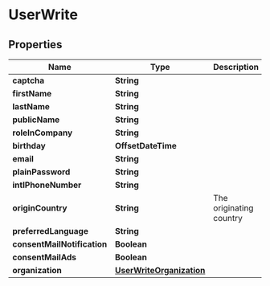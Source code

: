 

# UserWrite



## Properties

| Name | Type | Description | Notes |
|------------ | ------------- | ------------- | -------------|
|**captcha** | **String** |  |  |
|**firstName** | **String** |  |  |
|**lastName** | **String** |  |  |
|**publicName** | **String** |  |  |
|**roleInCompany** | **String** |  |  |
|**birthday** | **OffsetDateTime** |  |  [optional] |
|**email** | **String** |  |  |
|**plainPassword** | **String** |  |  |
|**intlPhoneNumber** | **String** |  |  [optional] |
|**originCountry** | **String** | The originating country |  |
|**preferredLanguage** | **String** |  |  |
|**consentMailNotification** | **Boolean** |  |  [optional] |
|**consentMailAds** | **Boolean** |  |  [optional] |
|**organization** | [**UserWriteOrganization**](UserWriteOrganization.md) |  |  [optional] |



